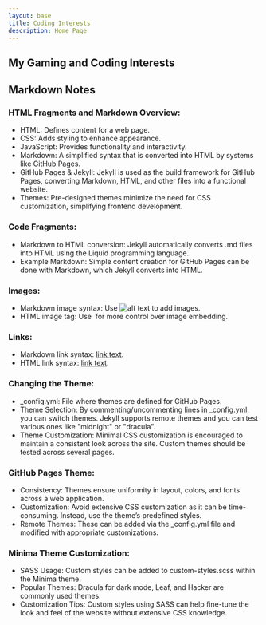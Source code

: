 ```yaml
---
layout: base
title: Coding Interests
description: Home Page
---
```


## My Gaming and Coding Interests


## Markdown Notes


### HTML Fragments and Markdown Overview:

- HTML: Defines content for a web page.
- CSS: Adds styling to enhance appearance.
- JavaScript: Provides functionality and interactivity.
- Markdown: A simplified syntax that is converted into HTML by systems like GitHub Pages.
- GitHub Pages & Jekyll: Jekyll is used as the build framework for GitHub Pages, converting Markdown, HTML, and other files into a functional website.
- Themes: Pre-designed themes minimize the need for CSS customization, simplifying frontend development.


### Code Fragments:

- Markdown to HTML conversion: Jekyll automatically converts .md files into HTML using the Liquid programming language.
- Example Markdown: Simple content creation for GitHub Pages can be done with Markdown, which Jekyll converts into HTML.

  

### Images:

- Markdown image syntax: Use ![alt text](image_url) to add images.
- HTML image tag: Use <img> for more control over image embedding.

  
### Links:

- Markdown link syntax: [link text](URL).
- HTML link syntax: <a href="URL">link text</a>.


### Changing the Theme:

- _config.yml: File where themes are defined for GitHub Pages.
- Theme Selection: By commenting/uncommenting lines in _config.yml, you can switch themes. Jekyll supports remote themes and you can test various ones like "midnight" or "dracula".
- Theme Customization: Minimal CSS customization is encouraged to maintain a consistent look across the site. Custom themes should be tested across several pages.

  
### GitHub Pages Theme:

- Consistency: Themes ensure uniformity in layout, colors, and fonts across a web application.
- Customization: Avoid extensive CSS customization as it can be time-consuming. Instead, use the theme’s predefined styles.
- Remote Themes: These can be added via the _config.yml file and modified with appropriate customizations.

  
### Minima Theme Customization:
- SASS Usage: Custom styles can be added to custom-styles.scss within the Minima theme.
- Popular Themes: Dracula for dark mode, Leaf, and Hacker are commonly used themes.
- Customization Tips: Custom styles using SASS can help fine-tune the look and feel of the website without extensive CSS knowledge.

